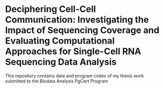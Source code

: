 # Deciphering Cell-Cell Communication: Investigating the Impact of Sequencing Coverage and Evaluating Computational Approaches for Single-Cell RNA Sequencing Data Analysis
This repository contains data and program codes of my thesis work submitted to the Biodata Analysis PgCert Program
